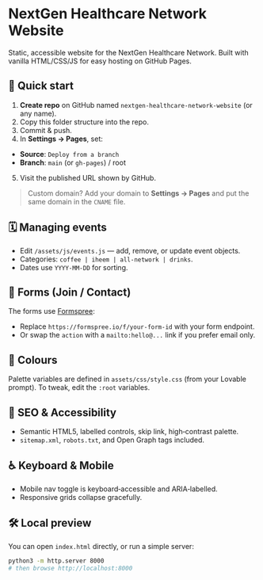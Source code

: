 # NextGen Healthcare Network Website


Static, accessible website for the NextGen Healthcare Network. Built with vanilla HTML/CSS/JS for easy hosting on GitHub Pages.


## 🚀 Quick start


1. **Create repo** on GitHub named `nextgen-healthcare-network-website` (or any name).
2. Copy this folder structure into the repo.
3. Commit & push.
4. In **Settings → Pages**, set:
- **Source**: `Deploy from a branch`
- **Branch**: `main` (or `gh-pages`) / root
5. Visit the published URL shown by GitHub.


> Custom domain? Add your domain to **Settings → Pages** and put the same domain in the `CNAME` file.


## 🗓 Managing events


- Edit `/assets/js/events.js` — add, remove, or update event objects.
- Categories: `coffee | iheem | all-network | drinks`.
- Dates use `YYYY-MM-DD` for sorting.


## 📨 Forms (Join / Contact)


The forms use [Formspree](https://formspree.io/):
- Replace `https://formspree.io/f/your-form-id` with your form endpoint.
- Or swap the `action` with a `mailto:hello@...` link if you prefer email only.


## 🎨 Colours


Palette variables are defined in `assets/css/style.css` (from your Lovable prompt). To tweak, edit the `:root` variables.


## 🔎 SEO & Accessibility


- Semantic HTML5, labelled controls, skip link, high‑contrast palette.
- `sitemap.xml`, `robots.txt`, and Open Graph tags included.


## ♿ Keyboard & Mobile


- Mobile nav toggle is keyboard‑accessible and ARIA‑labelled.
- Responsive grids collapse gracefully.


## 🛠 Local preview


You can open `index.html` directly, or run a simple server:


```bash
python3 -m http.server 8000
# then browse http://localhost:8000
